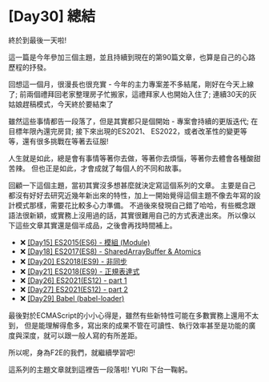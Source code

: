 # [Day30] 總結

終於到最後一天啦!

這一篇是今年參加三個主題，並且持續到現在的第90篇文章，也算是自己的心路歷程的抒發。

回想這一個月，很漫長也很充實 - 
今年的主力專案差不多結尾，剛好在今天上線了;
前兩個禮拜回老家整理房子忙搬家，這禮拜家人也開始入住了;
連續30天的灰姑娘趕稿模式，今天終於要結束了

雖然這些事情都告一段落了，但是其實都只是個開始 - 
專案會持續的更版迭代; 在目標年限內還完房貸; 接下來出現的ES2021、 ES2022，或者改革性的變更等等，還有很多挑戰在等著去征服!

人生就是如此，總是會有事情等著你去做，等著你去煩惱，等著你去體會各種酸甜苦辣。
但也正是如此，才會成就了每個人的不同和故事。

回顧一下這個主題，當初其實沒多想甚麼就決定寫這個系列的文章。
主要是自己都沒有好好去研究近幾年新出來的特性，加上一開始覺得這個主題不像去年寫的設計模式那樣，需要花比較多心力準備。
不過後來發現自己錯了哈哈，有些概念跟語法很新穎，或實務上沒用過的話，其實很難用自己的方式表達出來。
所以像以下這些文章其實還是個半成品，之後會再找時間補上。

- ❌ [[Day15] ES2015(ES6) - 模組 (Module)](https://ithelp.ithome.com.tw/articles/10247119)
- ❌ [[Day18] ES2017(ES8) - SharedArrayBuffer & Atomics](https://ithelp.ithome.com.tw/articles/10248562)
- ❌ [[Day20] ES2018(ES9) - 非同步](https://ithelp.ithome.com.tw/articles/10249558)
- ❌ [[Day21] ES2018(ES9) - 正規表達式](https://ithelp.ithome.com.tw/articles/10250032)
- ❌ [[Day26] ES2021(ES12) - part 1](https://ithelp.ithome.com.tw/articles/10252187)
- ❌ [[Day27] ES2021(ES12) - part 2](https://ithelp.ithome.com.tw/articles/10252530)
- ❌ [[Day29] Babel (babel-loader)](https://ithelp.ithome.com.tw/articles/10253298)

最後對於ECMAScript的小小心得是，雖然有些新特性可能在多數實務上還用不太到，
但是能理解得愈多，寫出來的成果不管在可讀性、執行效率甚至是功能的廣度與深度，就可以跟一般人寫的有所差距。

所以呢，身為F2E的我們，就繼續學習吧!

這系列的主題文章就到這裡告一段落啦! YURI 下台一鞠躬。
